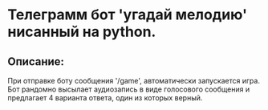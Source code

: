 # Телеграмм бот 'угадай мелодию' нисанный на python.
## Описание:
При отправке боту сообщения '/game', автоматически запускается игра.    
Бот рандомно высылает аудиозапись в виде голосового сообщения и предлагает 4 варианта ответа, один из которых верный.    
